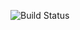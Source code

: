 ![Build Status](https://jenkins.zuijlen.eu/buildStatus/icon?job=Github_remcovz/remcovz.github.io/developer)
